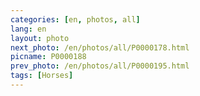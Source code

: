 ```yaml
---
categories: [en, photos, all]
lang: en
layout: photo
next_photo: /en/photos/all/P0000178.html
picname: P0000188
prev_photo: /en/photos/all/P0000195.html
tags: [Horses]
---
```

